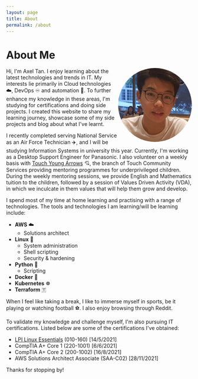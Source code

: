 ```yaml
---
layout: page
title: About
permalink: /about
---
```


# About Me

<img src="/assets/profile-pic.jpg" alt="profile-pic" width="200" align=right style="border-radius:50%"/>

Hi, I'm Axel Tan. I enjoy learning about the latest technologies and trends in IT. My interests lie primarily in Cloud technologies ☁️, DevOps ♾️ and automation 🤖. To further enhance my knowledge in these areas, I'm studying for certifications and doing side projects. I created this website to share my learning journey, showcase some of my side projects and blog about what I've learnt.

I recently completed serving National Service as an Air Force Technician ✈️, and I will be studying Information Systems in university this year. Currently, I'm working as a Desktop Support Engineer for Panasonic. I also volunteer on a weekly basis with [Touch Young Arrows](https://www.touch.org.sg/about-touch/our-services/touch-young-arrows-homepage) 💘, the branch of Touch Community Services providing mentoring programmes for underprivileged children. During the weekly mentoring sessions, we provide English and Mathematics tuition to the children, followed by a session of Values Driven Activity (VDA), in which we inculcate in them values that will help them grow and develop.

I spend most of my time at home learning and practising with a range of technologies. The tools and technologies I am learning/will be learning include:

- **AWS** ☁️
    - Solutions architect
- **Linux** 🐧
    - System administration
    - Shell scripting
    - Security & hardening
- **Python** 🐍
    - Scripting
- **Docker** 🚢
- **Kubernetes** ☸️
- **Terraform** 🇹

When I feel like taking a break, I like to immerse myself in sports, be it playing or watching football ⚽. I also enjoy browsing through Reddit.

To validate my knowledge and challenge myself, I'm also pursuing IT certifications. Listed below are some of the certifications I've obtained:
- [LPI Linux Essentials](lpi-linux-essentials-resources-and-online-exam-experience) (010-160) \[14/5/2021\]
- CompTIA A+ Core 1 (220-1001) \[6/6/2021\]
- CompTIA A+ Core 2 (200-1002) \[16/8/2021\]
- AWS Solutions Architect Associate (SAA-C02) \[28/11/2021\]

Thanks for stopping by!
